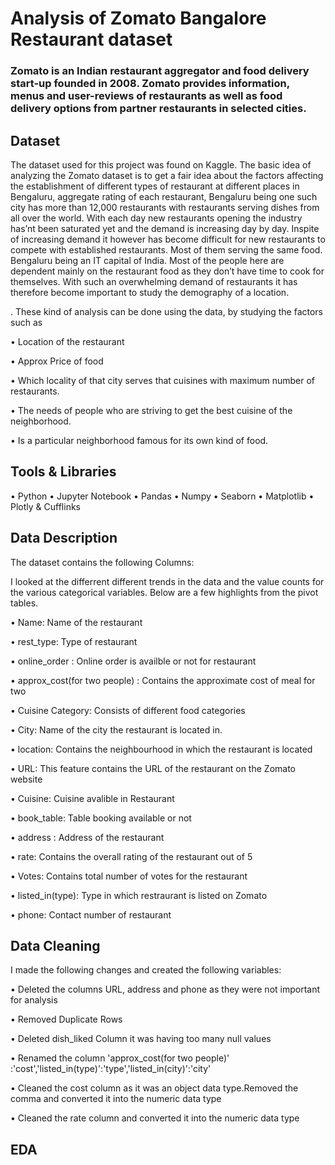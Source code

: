# Analysis of Zomato Bangalore Restaurant dataset
### Zomato is an Indian restaurant aggregator and food delivery start-up founded in 2008. Zomato provides information, menus and user-reviews of restaurants as well as food delivery options from partner restaurants in selected cities.
## Dataset
The dataset used for this project was found on Kaggle.
The basic idea of analyzing the Zomato dataset is to get a fair idea about the factors affecting the establishment
of different types of restaurant at different places in Bengaluru, aggregate rating of each restaurant, Bengaluru
being one such city has more than 12,000 restaurants with restaurants serving dishes from all over the world.
With each day new restaurants opening the industry has’nt been saturated yet and the demand is increasing
day by day. Inspite of increasing demand it however has become difficult for new restaurants to compete with
established restaurants. Most of them serving the same food. Bengaluru being an IT capital of India. Most of
the people here are dependent mainly on the restaurant food as they don’t have time to cook for themselves.
With such an overwhelming demand of restaurants it has therefore become important to study the demography
of a location. 

. These kind of analysis can be done using the data, by studying the factors such as

• Location of the restaurant

• Approx Price of food

• Which locality of that city serves that cuisines with maximum number of restaurants.

• The needs of people who are striving to get the best cuisine of the neighborhood.

• Is a particular neighborhood famous for its own kind of food.

## Tools & Libraries 
• Python
• Jupyter Notebook
• Pandas 
• Numpy
• Seaborn
• Matplotlib
• Plotly & Cufflinks

## Data Description 
The dataset contains the following Columns:

I looked at the differrent different trends  in the data and the value counts for the various categorical variables. Below are a few highlights from the pivot tables.



• Name:  Name of the restaurant

• rest_type: Type of restaurant 

• online_order : Online order is availble or not for restaurant 

• approx_cost(for two people)	: Contains the approximate cost of meal for two

• Cuisine Category: Consists of different food categories

• City:  Name of the city the restaurant is located in.

• location: Contains the neighbourhood in which the restaurant is located

• URL: This feature contains the URL of the restaurant on the Zomato website

• Cuisine: Cuisine avalible in Restaurant

• book_table: Table booking available or not

• address : Address of the restaurant

• rate: Contains the overall rating of the restaurant out of 5

• Votes: Contains total number of votes for the restaurant

• listed_in(type): Type in which restraurant is listed on Zomato

• phone: Contact number of restaurant 

## Data Cleaning 
I made the following changes and created the following variables:

• Deleted the columns URL, address and phone as they were not important for analysis 

• Removed Duplicate Rows

• Deleted dish_liked Column it was having too many null values

• Renamed the column 'approx_cost(for two people)' :'cost','listed_in(type)':'type','listed_in(city)':'city'

• Cleaned the cost column as it was an object data type.Removed the comma and converted it into the numeric data type

• Cleaned the rate column  and converted it into the numeric data type

## EDA









